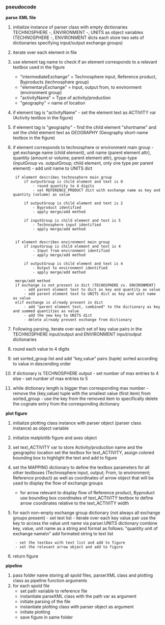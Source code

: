### pseudocode

**parse XML file**

1. initialize instance of parser class with empty dictionaries TECHNOSPHERE -, ENVIRONMENT -, UNITS as object variables (TECHNOSPHERE -, ENVIRONMENT dicts each store two sets of dictionaries specifying input/output exchange groups)
2. iterate over each element in file 
3. use element tag name to check if an element corresponds to a relevant textbox used in the figure 
   - "intermediateExchange" = Technosphere input, Reference product, Byproducts (technosphere group) 
   - "elementaryExchange" = Input, output from, to environment (environment group)
   - "activityName" = Type of activity/production
   - "geography" = name of location   
4. if element tag is "activityName"
        - set the element text as ACTIVITY var 
        (Activity textbox in the figure)
        
5. if element tag is "geography" 
        - find the child element "shortname" and set the child element text as GEOGRAPHY 
        (Geography short-name textbox in the figure)
        
6. if element corresponds to technosphere or environment main group
        - get exchange name (child element), unit name (parent element attr), quantity (amount or volume; parent
        element attr), group-type (inputGroup vs. outputGroup; child element, only one type per parent element) 
        - add unit name to UNITS dict
        
        if element describes technosphere main group  
            if outputGroup is child element and text is 0
                - round quantity to 4 digits
                - set REFERENCE_PRODUCT dict with exchange name as key and quantity (volume) as value
                
            if outputGroup is child element and text is 2
                - Byproduct identified
                - apply merge/add method
                
            if inputGroup is child element and text is 5
                - Technosphere input identified
                - apply merge/add method  
                
                
        if element describes environment main group 
            if inputGroup is child element and text is 4
                - Input from environment identified
                - apply merge/add method
            
            if outputGroup is child element and text is 4
                - Output to environment identified
                - apply merge/add method
             
        merge/add method 
        if exchange is not present in dict (TECHOSPHERE vs. ENVIRONMENT)
            - add parent element text to dict as key and quantity as value
            - add parent element text to UNITS dict as key and unit name as value 
        elif exchange is already present in dict
            - add "parent element text, combined" to the dictionary as key and summed quantities as value
            - add the new key to UNITS dict
            - delete already present exchange from dictionary            
7. Following parsing, iterate over each set of key value pairs in the TECHNOSPHERE input/output and ENVIRONMENT
    input/output dictionaries
8. round each value to 4 digits
9. set sorted_group list and add "key,value" pairs (tuple) sorted according to value in descending order 
10. if dictionary is TECHNOSPHERE output
        - set number of max entries to 4
    else 
        - set number of max entries to 5
11. while dictionary length is bigger than corresponding max number
        - remove the (key,value) tuple with the smallest value (first item) from sorted_group
        - use the key from the removed item to specifically delete the cognate entry from the corresponding dictionary 
        

**plot figure**

1. initialize plotting class instance with parser object (parser class instance) as object variable
2. initialize matplotlib figure and axes object 
3. set text_ACTIVITY var to store Activity/production name and the geographic location
   set the textbox for text_ACTIVITY, assign colored bounding box to highlight the text and add to figure
4. set the MAPPING dictionary to define the textbox parameters for all other textboxes (Technosphere input, output;
    From, to environment; Reference product) as well as coordinates of arrow object that will be used to display the
    flow of exchange groups
    - for arrow relevant to display flow of Reference product, Byproduct use bounding box coordinates of text_ACTIVITY textbox to define arrow coordinates relative to the text_ACTIVITY width 
5. for each non-empty exchange group dictionary (not always all exchange groups present)
        - set text list
        - iterate over each key value pair
            use the key to access the value unit name via parser.UNITS dictionary 
            combine key, value, unit name as a string and format as follows: "quantity unit of exchange name\n" 
            add formated string to text list
            
        - set the textbox with text list and add to figure
        - set the relevant arrow object and add to figure
6. return figure 

**pipeline**
1. pass folder name storing all spold files, parserXML class and plotting class as pipeline function arguments
2. for each spold file
     - set path variable to reference file 
     - instantiate parseXML class with the path var as argument
     - initiate parsing of the file
     - instantiate plotting class with parser object as argument
     - initiate plotting
     - save figure in same folder 